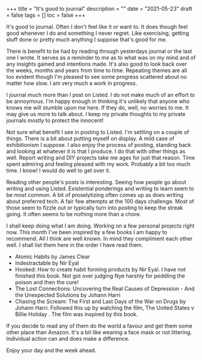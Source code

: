 +++
title = "It's good to journal"
description = ""
date = "2021-05-23"
draft = false
tags = []
toc = false
+++

It's good to journal. Often I don't feel like it or want to. It does though feel good whenever I do and something I never regret. Like exercising, getting stuff done or pretty much anything I suppose that's good for me. 

There is benefit to be had by reading through yesterdays journal or the last one I wrote. It serves as a reminder to me as to what was on my mind and of any insights gained and intentions made. It's also good to look back over the weeks, months and years from time to time. Repeating themes are all too evident though I'm pleased to see some progress scattered about no matter how slow. I am very much a work in progress. 

I journal much more than I post on Listed. I do not make much of an effort to be annoymous. I'm happy enough in thinking it's unlikely that anyone who knows me will stumble upon me here. If they do, well, no worries to me. It may give us more to talk about. I keep my private thoughts to my private journals mostly to protect the innocent!

Not sure what benefit I see in posting to Listed. I'm settling on a couple of things. There is a bit about putting myself on display. A mild case of exhibitionism I suppose. I also enjoy the process of posting, standing back and looking at whatever it is that I produce. I do that with other things as well. Report writing and DIY projects take me ages for just that reason. Time spent admiring and feeling pleased with my work. Probably a bit too much time. I know! I would do well to get over it. 

Reading other people's posts is interesting. Seeing how people go about writing and using Listed. Existential ponderings and writing to learn seem to be most common. A bit of proselytizing often comes up as does writing about preferred tech. A fair few attempts at the 100 days challenge. Most of those seem to fizzle out or typically turn into posting to keep the streak going. It often seems to be nothing more than a chore.

I shall keep doing what I am doing. Working on a few personal projects right now. This month I've been inspired by a few books I am happy to recommend. All I think are well known. In mind they compliment each other well. I shall list them here in the order I have read them. 
* Atomic Habits by James Clear 
* Indestractable by Nir Eyal
* Hooked: How to create habit forming products by Nir Eyal. I have not finished this book. Not got over judging Nye harshly for peddling the poison and then the cure! 
* The Lost Connections: Uncovering the Real Causes of Depression - And the Unexpected Solutions by Johann Harri
* Chasing the Scream: The First and Last Days of the War on Drugs by Johann Harri. Followed this up by watching the film,  The United States v Billie Holiday . The film was inspired by this book. 

If you decide to read any of them do the world a favour and get them some other place than Amazon. It's a bit like wearing a face mask or not littering. Individual action can and does make a difference. 

Enjoy your day and the week ahead.